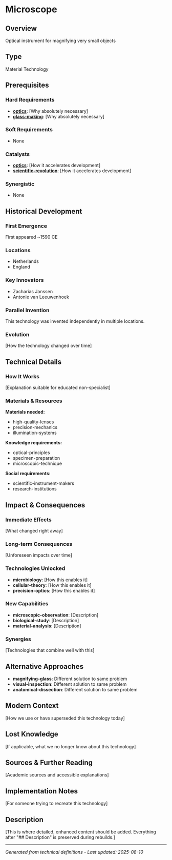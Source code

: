 # Microscope

## Overview
Optical instrument for magnifying very small objects

## Type
Material Technology

## Prerequisites

### Hard Requirements
- **[optics](../optics/README.md)**: [Why absolutely necessary]
- **[glass-making](../glass-making/README.md)**: [Why absolutely necessary]

### Soft Requirements
- None

### Catalysts
- **[optics](../optics/README.md)**: [How it accelerates development]
- **[scientific-revolution](../scientific-revolution/README.md)**: [How it accelerates development]

### Synergistic
- None

## Historical Development

### First Emergence
First appeared ~1590 CE

### Locations
- Netherlands
- England

### Key Innovators
- Zacharias Janssen
- Antonie van Leeuwenhoek

### Parallel Invention
This technology was invented independently in multiple locations.

### Evolution
[How the technology changed over time]

## Technical Details

### How It Works
[Explanation suitable for educated non-specialist]

### Materials & Resources
**Materials needed:**
- high-quality-lenses
- precision-mechanics
- illumination-systems


**Knowledge requirements:**
- optical-principles
- specimen-preparation
- microscopic-technique


**Social requirements:**
- scientific-instrument-makers
- research-institutions

## Impact & Consequences

### Immediate Effects
[What changed right away]

### Long-term Consequences
[Unforeseen impacts over time]

### Technologies Unlocked
- **microbiology**: [How this enables it]
- **cellular-theory**: [How this enables it]
- **precision-optics**: [How this enables it]

### New Capabilities
- **microscopic-observation**: [Description]
- **biological-study**: [Description]
- **material-analysis**: [Description]

### Synergies
[Technologies that combine well with this]

## Alternative Approaches
- **magnifying-glass**: Different solution to same problem
- **visual-inspection**: Different solution to same problem
- **anatomical-dissection**: Different solution to same problem

## Modern Context
[How we use or have superseded this technology today]

## Lost Knowledge
[If applicable, what we no longer know about this technology]

## Sources & Further Reading
[Academic sources and accessible explanations]

## Implementation Notes
[For someone trying to recreate this technology]

## Description








[This is where detailed, enhanced content should be added. Everything after "## Description" is preserved during rebuilds.]

---
*Generated from technical definitions - Last updated: 2025-08-10*
